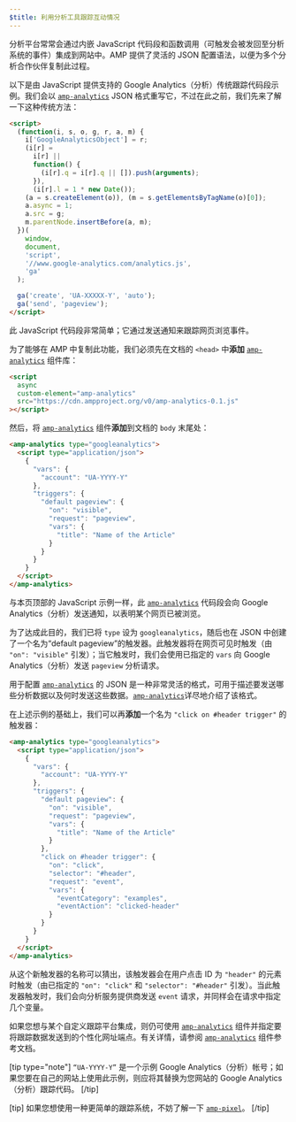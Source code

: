 ```yaml
---
$title: 利用分析工具跟踪互动情况
---
```


分析平台常常会通过内嵌 JavaScript 代码段和函数调用（可触发会被发回至分析系统的事件）集成到网站中。AMP 提供了灵活的 JSON 配置语法，以便为多个分析合作伙伴复制此过程。

以下是由 JavaScript 提供支持的 Google Analytics（分析）传统跟踪代码段示例。我们会以 [`amp-analytics`](../../../../documentation/components/reference/amp-analytics.md) JSON 格式重写它，不过在此之前，我们先来了解一下这种传统方法：

```html
<script>
  (function(i, s, o, g, r, a, m) {
    i['GoogleAnalyticsObject'] = r;
    (i[r] =
      i[r] ||
      function() {
        (i[r].q = i[r].q || []).push(arguments);
      }),
      (i[r].l = 1 * new Date());
    (a = s.createElement(o)), (m = s.getElementsByTagName(o)[0]);
    a.async = 1;
    a.src = g;
    m.parentNode.insertBefore(a, m);
  })(
    window,
    document,
    'script',
    '//www.google-analytics.com/analytics.js',
    'ga'
  );

  ga('create', 'UA-XXXXX-Y', 'auto');
  ga('send', 'pageview');
</script>
```

此 JavaScript 代码段非常简单；它通过发送通知来跟踪网页浏览事件。

为了能够在 AMP 中复制此功能，我们必须先在文档的 `<head>` 中**添加** [`amp-analytics`](../../../../documentation/components/reference/amp-analytics.md) 组件库：

```html
<script
  async
  custom-element="amp-analytics"
  src="https://cdn.ampproject.org/v0/amp-analytics-0.1.js"
></script>
```

然后，将 [`amp-analytics`](../../../../documentation/components/reference/amp-analytics.md) 组件**添加**到文档的 `body` 末尾处：

```html
<amp-analytics type="googleanalytics">
  <script type="application/json">
    {
      "vars": {
        "account": "UA-YYYY-Y"
      },
      "triggers": {
        "default pageview": {
          "on": "visible",
          "request": "pageview",
          "vars": {
            "title": "Name of the Article"
          }
        }
      }
    }
  </script>
</amp-analytics>
```

与本页顶部的 JavaScript 示例一样，此 [`amp-analytics`](../../../../documentation/components/reference/amp-analytics.md) 代码段会向 Google Analytics（分析）发送通知，以表明某个网页已被浏览。

为了达成此目的，我们已将 `type` 设为 `googleanalytics`，随后也在 JSON 中创建了一个名为“default pageview”的触发器。此触发器将在网页可见时触发（由 `"on": "visible"` 引发）；当它触发时，我们会使用已指定的 `vars` 向 Google Analytics（分析）发送 `pageview` 分析请求。

用于配置 [`amp-analytics`](../../../../documentation/components/reference/amp-analytics.md) 的 JSON 是一种非常灵活的格式，可用于描述要发送哪些分析数据以及何时发送这些数据。[`amp-analytics`](../../../../documentation/components/reference/amp-analytics.md)详尽地介绍了该格式。

在上述示例的基础上，我们可以再**添加**一个名为 `"click on #header trigger"` 的触发器：

```html
<amp-analytics type="googleanalytics">
  <script type="application/json">
    {
      "vars": {
        "account": "UA-YYYY-Y"
      },
      "triggers": {
        "default pageview": {
          "on": "visible",
          "request": "pageview",
          "vars": {
            "title": "Name of the Article"
          }
        },
        "click on #header trigger": {
          "on": "click",
          "selector": "#header",
          "request": "event",
          "vars": {
            "eventCategory": "examples",
            "eventAction": "clicked-header"
          }
        }
      }
    }
  </script>
</amp-analytics>
```

从这个新触发器的名称可以猜出，该触发器会在用户点击 ID 为 `"header"` 的元素时触发（由已指定的 `"on": "click"` 和 `"selector": "#header"` 引发）。当此触发器触发时，我们会向分析服务提供商发送 `event` 请求，并同样会在请求中指定几个变量。

如果您想与某个自定义跟踪平台集成，则仍可使用 [`amp-analytics`](../../../../documentation/components/reference/amp-analytics.md) 组件并指定要将跟踪数据发送到的个性化网址端点。有关详情，请参阅 [`amp-analytics`](../../../../documentation/components/reference/amp-analytics.md) 组件参考文档。

[tip type="note"]
`“UA-YYYY-Y”` 是一个示例 Google Analytics（分析）帐号；如果您要在自己的网站上使用此示例，则应将其替换为您网站的 Google Analytics（分析）跟踪代码。
[/tip]

[tip]
如果您想使用一种更简单的跟踪系统，不妨了解一下 [`amp-pixel`](../../../../documentation/components/reference/amp-pixel.md)。
[/tip]
